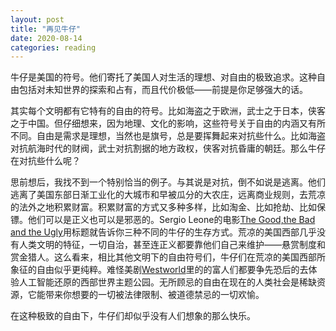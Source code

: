 ```yaml
---
layout: post
title: "再见牛仔"
date: 2020-08-14
categories: reading
---
```


牛仔是美国的符号。他们寄托了美国人对生活的理想、对自由的极致追求。这种自由包括对未知世界的探索和占有，而且代价极低——前提是你足够强大的话。

其实每个文明都有它特有的自由的符号。比如海盗之于欧洲，武士之于日本，侠客之于中国。但仔细想来，因为地理、文化的影响，这些符号关于自由的内涵又有所不同。自由是需求是理想，当然也是旗号，总是要挥舞起来对抗些什么。比如海盗对抗航海时代的财阀，武士对抗割据的地方政权，侠客对抗昏庸的朝廷。那么牛仔在对抗些什么呢？

思前想后，我找不到一个特别恰当的例子。与其说是对抗，倒不如说是逃离。他们逃离了美国东部日渐工业化的大城市和早被瓜分的大农庄，远离商业规则，去荒凉的法外之地积累财富。积累财富的方式又多种多样，比如淘金、比如抢劫、比如保镖。他们可以是正义也可以是邪恶的。Sergio Leone的电影[The Good,the Bad and the Ugly](https://en.wikipedia.org/wiki/The_Good,_the_Bad_and_the_Ugly)用标题就告诉你三种不同的牛仔的生存方式。荒凉的美国西部几乎没有人类文明的特征，一切自治，甚至连正义都要靠他们自己来维护——悬赏制度和赏金猎人。这么看来，相比其他文明下的自由符号们，牛仔们在荒凉的美国西部所象征的自由似乎更纯粹。难怪美剧[Westworld](https://movie.douban.com/subject/2338055/)里的的富人们都要争先恐后的去体验人工智能还原的西部世界主题公园。无所顾忌的自由在现在的人类社会是稀缺资源，它能带来你想要的一切被法律限制、被道德禁忌的一切欢愉。

在这种极致的自由下，牛仔们却似乎没有人们想象的那么快乐。